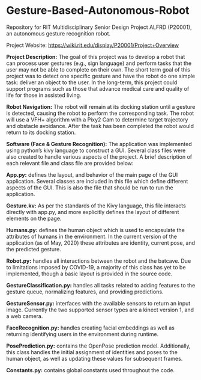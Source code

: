 # Gesture-Based-Autonomous-Robot
Repository for RIT Multidisciplinary Senior Design Project ALFRD (P20001), an autonomous gesture recognition robot.

Project Website: https://wiki.rit.edu/display/P20001/Project+Overview 

**Project Description:** The goal of this project was to develop a robot that can process user gestures (e.g., sign language) and perform tasks that the user may not be able to complete on their own. The short term goal of this project was to detect one specific gesture and have the robot do one simple task: deliver an object to the user. In the long-term, this project could support programs such as those that advance medical care and quality of life for those in assisted living.

**Robot Navigation:** The robot will remain at its docking station until a gesture is detected, causing the robot to perform the corresponding task. The robot will use a VFH+ algorithm with a Pixy2 Cam to determine target trajectory and obstacle avoidance. After the task has been completed the robot would return to its docking station.

**Software (Face & Gesture Recognition):** The application was implemented using python’s kivy language to construct a GUI. Several class files were also created to handle various aspects of the project. A brief description of each relevant file and class file are provided below:

**App.py:** defines the layout, and behavior of the main page of the GUI application. Several classes are included in this file which define different aspects of the GUI. This is also the file that should be run to run the application.

**Gesture.kv:** As per the standards of the Kivy language, this file interacts directly with app.py, and more explicitly defines the layout of different elements on the page.

**Humans.py:** defines the human object which is used to encapsulate the attributes of humans in the environment. In the current version of the application (as of May, 2020) these attributes are identity, current pose, and the predicted gesture.

**Robot.py:** handles all interactions between the robot and the batcave. Due to limitations imposed by COVID-19, a majority of this class has yet to be implemented, though a basic layout is provided in the source code.

**GestureClassification.py:** handles all tasks related to adding features to the gesture queue, normalizing features, and providing predictions.

**GestureSensor.py:** interfaces with the available sensors to return an input image. Currently the two supported sensor types are a kinect version 1, and a web camera. 

**FaceRecognition.py:** handles creating facial embeddings as well as returning identifying users in the environment during runtime. 

**PosePrediction.py:** contains the OpenPose prediction model. Additionally, this class handles the initial assignment of identities and poses to the human object, as well as updating these values for subsequent frames.

**Constants.py:** contains global constants used throughout the code.
